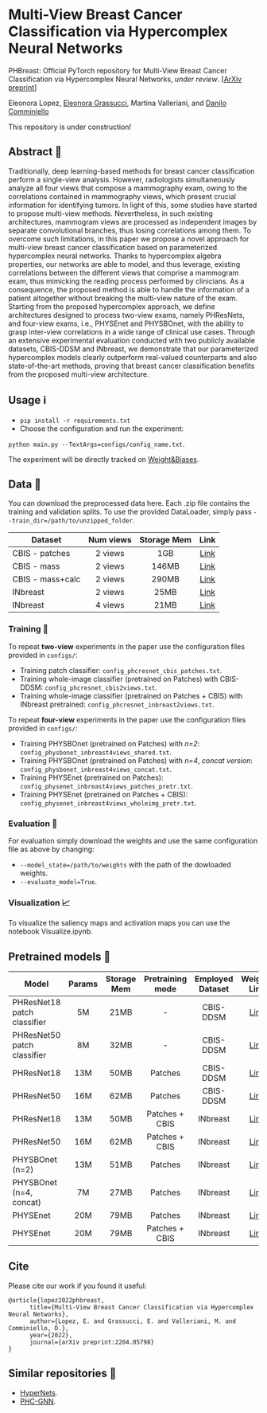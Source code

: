 # Multi-View Breast Cancer Classification via Hypercomplex Neural Networks
PHBreast: Official PyTorch repository for Multi-View Breast Cancer Classification via Hypercomplex Neural Networks, _under review_. [[ArXiv preprint](https://arxiv.org/pdf/2204.05798.pdf)]

Eleonora Lopez, [Eleonora Grassucci](https://sites.google.com/view/eleonoragrassucci/home-page?authuser=0), Martina Valleriani, and [Danilo Comminiello](https://danilocomminiello.site.uniroma1.it/)


This repository is under construction!

## Abstract 📑

Traditionally, deep learning-based methods for breast cancer classification perform a single-view analysis. However, radiologists simultaneously analyze all four views that compose a mammography exam, owing to the correlations contained in mammography views, which present crucial information for identifying tumors. In light of this, some studies have started to propose multi-view methods. Nevertheless, in such existing architectures, mammogram views are processed as independent images by separate convolutional branches, thus losing correlations among them. To overcome such limitations, in this paper we propose a novel approach for multi-view breast cancer classification based on parameterized hypercomplex neural networks. Thanks to hypercomplex algebra properties, our networks are able to model, and thus leverage, existing correlations between the different views that comprise a mammogram exam, thus mimicking the reading process performed by clinicians. As a consequence, the proposed method is able to handle the information of a patient altogether without breaking the multi-view nature of the exam. Starting from the proposed hypercomplex approach, we define architectures designed to process two-view exams, namely PHResNets, and four-view exams, i.e., PHYSEnet and PHYSBOnet, with the ability to grasp inter-view correlations in a wide range of clinical use cases.
Through an extensive experimental evaluation conducted with two publicly available datasets, CBIS-DDSM and INbreast, we demonstrate that our parameterized hypercomplex models clearly outperform real-valued counterparts and also state-of-the-art methods, proving that breast cancer classification benefits from the proposed multi-view architecture.

## Usage :information_source:

- `pip install -r requirements.txt`
- Choose the configuration and run the experiment: 

`python main.py --TextArgs=configs/config_name.txt`.

The experiment will be directly tracked on [Weight&Biases](https://wandb.ai/).

## Data :open_file_folder:

You can download the preprocessed data here. Each .zip file contains the training and validation splits. 
To use the provided DataLoader, simply pass  `--train_dir=/path/to/unzipped_folder`.

| Dataset          | Num views | Storage Mem | Link   |
|------------------|:---------:|:-----------:|:------:|
| CBIS - patches   | 2 views   | 1GB         | [Link](https://drive.google.com/file/d/15jVK-ICQ8c4zKp807q53ds5PEKsvNDzq/view?usp=sharing) |
| CBIS - mass      | 2 views   | 146MB       | [Link](https://drive.google.com/file/d/16H0JbQKecIy8i376--m_ut-PwXduRDNJ/view?usp=sharing) |
| CBIS - mass+calc | 2 views   | 290MB       | [Link](https://drive.google.com/file/d/1pPmFNwFbvDBvzD4Srw-p6Kw__r-gY7U8/view?usp=sharing) |
| INbreast         | 2 views   | 25MB        | [Link](https://drive.google.com/file/d/1dDwH8E-1jg0k5VzpJ8pKiM_2KwRKagZ1/view?usp=sharing) |
| INbreast         | 4 views   | 21MB        | [Link](https://drive.google.com/file/d/1Gn3U6cS1TYQ7N_qDT6awRubawio6_8PV/view?usp=sharing) |

### Training :hammer:

To repeat **two-view** experiments in the paper use the configuration files provided in `configs/`:
- Training patch classifier: `config_phcresnet_cbis_patches.txt`.
- Training whole-image classifier (pretrained on Patches) with CBIS-DDSM: `config_phcresnet_cbis2views.txt`.
- Training whole-image classifier (pretrained on Patches + CBIS) with INbreast pretrained: `config_phcresnet_inbreast2views.txt`.

To repeat **four-view** experiments in the paper use the configuration files provided in `configs/`:
- Training PHYSBOnet (pretrained on Patches) with *n=2*: `config_physbonet_inbreast4views_shared.txt`.
- Training PHYSBOnet (pretrained on Patches) with *n=4*, *concat version*: `config_physbonet_inbreast4views_concat.txt`.
- Training PHYSEnet (pretrained on Patches): `config_physenet_inbreast4views_patches_pretr.txt`.
- Training PHYSEnet (pretrained on Patches + CBIS): `config_physenet_inbreast4views_wholeimg_pretr.txt`.

### Evaluation :electric_plug:

For evaluation simply download the weights and use the same configuration file as above by changing:
- `--model_state=/path/to/weights` with the path of the dowloaded weights.
- `--evaluate_model=True`.

### Visualization :chart_with_upwards_trend:

To visualize the saliency maps and activation maps you can use the notebook Visualize.ipynb.

## Pretrained models :nut_and_bolt:

| Model                        | Params | Storage Mem | Pretraining mode | Employed Dataset | Weights Link |
|------------------------------|:------:|:-----------:|:----------------:|:----------------:|:------------:|
| PHResNet18 patch classifier  |   5M   |     21MB    | -                | CBIS-DDSM        | [Link](https://drive.google.com/file/d/1FZX_KbOCtBcymZPagrsFEsdVQ_K5zKPx/view?usp=sharing) |
| PHResNet50 patch classifier  |   8M   |     32MB    | -                | CBIS-DDSM        | [Link](https://drive.google.com/file/d/1dZvOvsF1wxj_WhcebHA-z-QLnQGLL4HL/view?usp=sharing) |
| PHResNet18                   |   13M  |     50MB    | Patches          | CBIS-DDSM        | [Link](https://drive.google.com/file/d/1lcyyxSt2ShN5KezhHmCh9B6HpxxtjTBB/view?usp=sharing) |
| PHResNet50                   |   16M  |     62MB    | Patches          | CBIS-DDSM        | [Link](https://drive.google.com/file/d/1P_1h-zyVS_uDterL5AKITvXdcCu_iUKY/view?usp=sharing) |
| PHResNet18                   |   13M  |     50MB    | Patches + CBIS   | INbreast         | [Link](https://drive.google.com/file/d/1J8f5NPcFyQZcubHhR2F_ubmIPoOZT1qu/view?usp=sharing) |
| PHResNet50                   |   16M  |     62MB    | Patches + CBIS   | INbreast         | [Link](https://drive.google.com/file/d/1U3NfKiVejaLP6fN_tdQYwwlUylwG9qpu/view?usp=sharing) |
| PHYSBOnet  (n=2)             |   13M  |     51MB    | Patches          | INbreast         | [Link](https://drive.google.com/file/d/1V0zMzrYDdshHpK7Vxy-qgCD_WzU8IGUx/view?usp=sharing) |
| PHYSBOnet  (n=4, concat)     |   7M   |     27MB    | Patches          | INbreast         | [Link](https://drive.google.com/file/d/1P9GPloZ9MXwlfaa-wa3Bjf-n0j958gpH/view?usp=sharing) |
| PHYSEnet                     |   20M  |     79MB    | Patches          | INbreast         | [Link](https://drive.google.com/file/d/113aMZKeX9vXnhqyzdvIcwbvgf5rlenAJ/view?usp=sharing) |
| PHYSEnet                     |   20M  |     79MB    | Patches + CBIS   | INbreast         | [Link](https://drive.google.com/file/d/1ndXw7h9XdID_JYN9ZrU0U_noY22kOfq8/view?usp=sharing) |


## Cite

Please cite our work if you found it useful:

```
@article{lopez2022phbreast,
      title={Multi-View Breast Cancer Classification via Hypercomplex Neural Networks}, 
      author={Lopez, E. and Grassucci, E. and Valleriani, M. and Comminiello, D.},
      year={2022},
      journal={arXiv preprint:2204.05798}
}
```

## Similar repositories :busts_in_silhouette:

* [HyperNets](https://github.com/eleGAN23/HyperNets).
* [PHC-GNN](https://github.com/bayer-science-for-a-better-life/phc-gnn).
